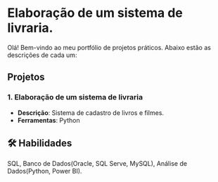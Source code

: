 
# Elaboração de um sistema de livraria.

Olá! Bem-vindo ao meu portfólio de projetos práticos. Abaixo estão as descrições de cada um:

## Projetos
### 1. Elaboração de um sistema de livraria
- **Descrição**: Sistema de cadastro de livros e filmes.
- **Ferramentas**: Python




## 🛠 Habilidades
SQL, Banco de Dados(Oracle, SQL Serve, MySQL), Análise de Dados(Python, Power BI).


